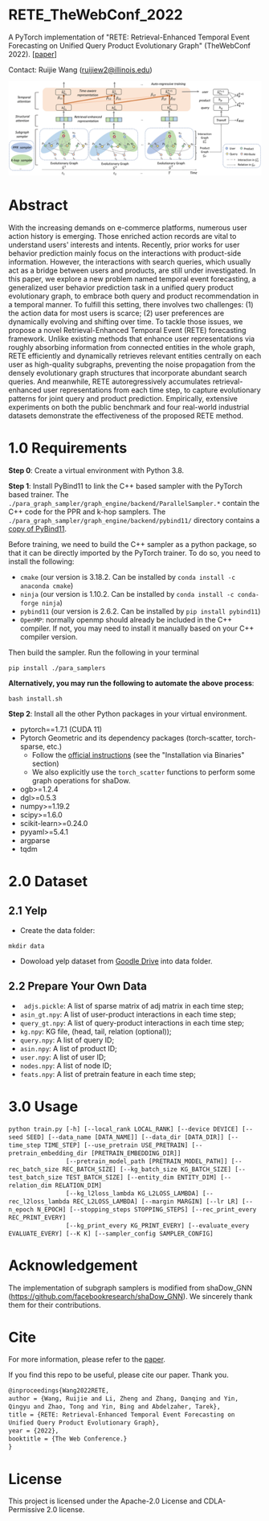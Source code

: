 # RETE_TheWebConf_2022

A PyTorch implementation of "RETE: Retrieval-Enhanced Temporal Event Forecasting on Unified Query Product Evolutionary Graph" (TheWebConf 2022). [[paper](https://arxiv.org/abs/2202.06129)]

Contact: Ruijie Wang (ruijiew2@illinois.edu)

![Overview](fig/framework.png)

# Abstract

With the increasing demands on e-commerce platforms, numerous user action history is emerging. Those enriched action records are vital to understand users' interests and intents. Recently, prior works for user behavior prediction mainly focus on the interactions with product-side information. However, the interactions with search queries, which usually act as a bridge between users and products, are still under investigated. In this paper, we explore a new problem named temporal event forecasting, a generalized user behavior prediction task in a unified query product evolutionary graph, to embrace both query and product recommendation in a temporal manner. To fulfill this setting, there involves two challenges: (1) the action data for most users is scarce; (2) user preferences are dynamically evolving and shifting over time. To tackle those issues, we propose a novel Retrieval-Enhanced Temporal Event (RETE) forecasting framework. Unlike existing methods that enhance user representations via roughly absorbing information from connected entities in the whole graph, RETE efficiently and dynamically retrieves relevant entities centrally on each user as high-quality subgraphs, preventing the noise propagation from the densely evolutionary graph structures that incorporate abundant search queries. And meanwhile, RETE autoregressively accumulates retrieval-enhanced user representations from each time step, to capture evolutionary patterns for joint query and product prediction. Empirically, extensive experiments on both the public benchmark and four real-world industrial datasets demonstrate the effectiveness of the proposed RETE method.

# 1.0 Requirements

**Step 0**: Create a virtual environment with Python 3.8. 

**Step 1**: Install PyBind11 to link the C++ based sampler with the PyTorch based trainer. The `./para_graph_sampler/graph_engine/backend/ParallelSampler.*` contain the C++ code for the PPR and k-hop samplers. The `./para_graph_sampler/graph_engine/backend/pybind11/` directory contains a [copy of PyBind11](https://github.com/pybind/pybind11). 

Before training, we need to build the C++ sampler as a python package, so that it can be directly imported by the PyTorch trainer. To do so, you need to install the following: 

* `cmake` (our version is 3.18.2. Can be installed by `conda install -c anaconda cmake`)
* `ninja` (our version is 1.10.2. Can be installed by `conda install -c conda-forge ninja`)
* `pybind11` (our version is 2.6.2. Can be installed by `pip install pybind11`)
* `OpenMP`: normally openmp should already be included in the C++ compiler. If not, you may need to install it manually based on your C++ compiler version. 

Then build the sampler. Run the following in your terminal

```
pip install ./para_samplers
```

**Alternatively, you may run the following to automate the above process**:

```
bash install.sh
```

**Step 2**: Install all the other Python packages in your virtual environment. 

* pytorch==1.7.1 (CUDA 11)
* Pytorch Geometric and its dependency packages (torch-scatter, torch-sparse, etc.)
    * Follow the [official instructions](https://pytorch-geometric.readthedocs.io/en/latest/notes/installation.html) (see the "Installation via Binaries" section)
    * We also explicitly use the `torch_scatter` functions to perform some graph operations for shaDow. 
* ogb>=1.2.4
* dgl>=0.5.3
* numpy>=1.19.2
* scipy>=1.6.0
* scikit-learn>=0.24.0
* pyyaml>=5.4.1
* argparse
* tqdm

# 2.0 Dataset
## 2.1 Yelp
* Create the data folder:
```
mkdir data
```
* Dowoload yelp dataset from [Goodle Drive](https://drive.google.com/drive/folders/1SePX0wEP0jauWy02Vcbpp6PVtldnOzNI?usp=sharing) into data folder.


## 2.2 Prepare Your Own Data

* ``` adjs.pickle```: A list of sparse matrix of adj matrix in each time step;
* ``` asin_gt.npy ```: A list of user-product interactions in each time step;
* ``` query_gt.npy ```: A list of query-product interactions in each time step;
* ``` kg.npy ```: KG file, (head, tail, relation (optional));
* ``` query.npy ```: A list of query ID;
* ``` asin.npy ```: A list of product ID;
* ``` user.npy ```: A list of user ID;
* ``` nodes.npy ```: A list of node ID;
* ``` feats.npy ```: A list of pretrain feature in each time step;


# 3.0 Usage

```
python train.py [-h] [--local_rank LOCAL_RANK] [--device DEVICE] [--seed SEED] [--data_name [DATA_NAME]] [--data_dir [DATA_DIR]] [--time_step TIME_STEP] [--use_pretrain USE_PRETRAIN] [--pretrain_embedding_dir [PRETRAIN_EMBEDDING_DIR]]
                [--pretrain_model_path [PRETRAIN_MODEL_PATH]] [--rec_batch_size REC_BATCH_SIZE] [--kg_batch_size KG_BATCH_SIZE] [--test_batch_size TEST_BATCH_SIZE] [--entity_dim ENTITY_DIM] [--relation_dim RELATION_DIM]
                [--kg_l2loss_lambda KG_L2LOSS_LAMBDA] [--rec_l2loss_lambda REC_L2LOSS_LAMBDA] [--margin MARGIN] [--lr LR] [--n_epoch N_EPOCH] [--stopping_steps STOPPING_STEPS] [--rec_print_every REC_PRINT_EVERY]
                [--kg_print_every KG_PRINT_EVERY] [--evaluate_every EVALUATE_EVERY] [--K K] [--sampler_config SAMPLER_CONFIG]
```

# Acknowledgement
The implementation of subgraph samplers is modified from shaDow_GNN (https://github.com/facebookresearch/shaDow_GNN). We sincerely thank them for their contributions.

# Cite
For more information, please refer to the [paper](https://arxiv.org/abs/2202.06129).

If you find this repo to be useful, please cite our paper. Thank you.

```
@inproceedings{Wang2022RETE,
author = {Wang, Ruijie and Li, Zheng and Zhang, Danqing and Yin, Qingyu and Zhao, Tong and Yin, Bing and Abdelzaher, Tarek},
title = {RETE: Retrieval-Enhanced Temporal Event Forecasting on Unified Query Product Evolutionary Graph},
year = {2022},
booktitle = {The Web Conference.}
}
```

# License
This project is licensed under the Apache-2.0 License and CDLA-Permissive 2.0 license.



